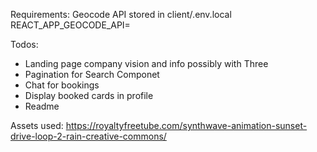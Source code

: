 Requirements: Geocode API stored in client/.env.local REACT_APP_GEOCODE_API=<API Key>

Todos:

- Landing page company vision and info possibly with Three
- Pagination for Search Componet
- Chat for bookings
- Display booked cards in profile
- Readme

Assets used:
https://royaltyfreetube.com/synthwave-animation-sunset-drive-loop-2-rain-creative-commons/

